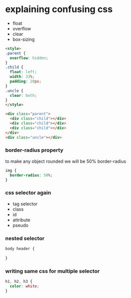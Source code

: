 # explaining confusing css
* float
* overflow
* clear
* box-sizing

~~~html
<style>
.parent {
  overflow: hidden;
}
.child {
  float: left;
  width: 33%;
  padding: 20px;
}
.uncle {
  clear: both;
}
</style>

<div class="parent">
  <div class="child"></div>
  <div class="child"></div>
  <div class="child"></div>
</div>
<div class="uncle"></div>
~~~

### border-radius property

to make any object rounded we will be 50% border-radius 
~~~css
img {
  border-radius: 50%;
}
~~~
### css selector again
* tag selector
* class 
* id 
* attribute
* pseudo 

### nested selector
~~~css
body header {
  
}
~~~

### writing same css for multiple selector 
~~~css
h1, h2, h3 {
  color: white;
}
~~~
